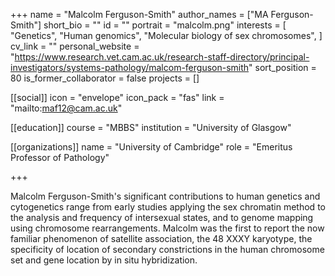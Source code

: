 +++
name = "Malcolm Ferguson-Smith"
author_names = ["MA Ferguson-Smith"]
short_bio = ""
id = ""
portrait = "malcolm.png"
interests = [
  "Genetics",
  "Human genomics",
  "Molecular biology of sex chromosomes",
]
cv_link = ""
personal_website = "https://www.research.vet.cam.ac.uk/research-staff-directory/principal-investigators/systems-pathology/malcom-ferguson-smith"
sort_position = 80
is_former_collaborator = false
projects = []

[[social]]
    icon = "envelope"
    icon_pack = "fas"
    link = "mailto:maf12@cam.ac.uk"

[[education]]
  course = "MBBS"
  institution = "University of Glasgow"

[[organizations]]
  name = "University of Cambridge"
  role = "Emeritus Professor of Pathology"

+++

Malcolm Ferguson-Smith's significant contributions to human genetics and cytogenetics range from early studies applying the sex chromatin method to the analysis and frequency of intersexual states, and to genome mapping using chromosome rearrangements. Malcolm was the first to report the now familiar phenomenon of satellite association, the 48 XXXY karyotype, the specificity of location of secondary constrictions in the human chromosome set and gene location by in situ hybridization.
